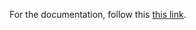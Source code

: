 For the documentation, follow this  <a href="https://htmlpreview.github.io/?https://raw.githubusercontent.com/ahhz/moving_window/gen_html/documentation/html/index.html" target="_blank">this link</a>.
